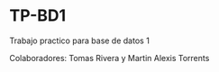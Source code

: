 # TP-BD1
Trabajo practico para base de datos 1

Colaboradores: Tomas Rivera y Martin Alexis Torrents
